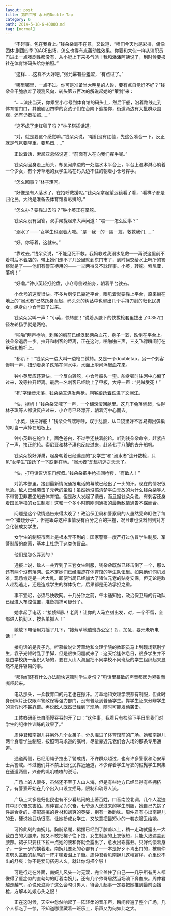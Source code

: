 ```yaml
---
layout: post
title: 第四百节 水上的Double Tap
category: 6
path: 2014-5-18-6-40000.md
tag: [normal]
---
```


　　“不碍事。包在我身上。”钱朵朵毫不在意，又说道，“咱们今天也是彩排，偶像团体‘剧团四季’的ACE出场，怎么也得有点轰动性效果。你要和大伙一样从演职员门进出一点戏剧性都没有，从小艇上下来多气派！我和潘潘阿姨说了，到时候要报社在体育馆码头给你拍照。”

　　“这样……这样不大好吧。”张允幂有些羞涩，“有点过了。”

　　“哪里哪里，一点不过。你可是准备当大明星的人诶，要有点自觉好不好？”钱朵朵干脆放弃了观测风向，转头第五百次的解说起她的“策划”来：

　　“……演出当天，你乘坐小仓号到体育馆的码头上，然后下船，沿着路线走到体育馆门口，其他剧团四季的女孩子们在台阶下迎接你，街道两边有大批群众围观，还有记者拍照……”

　　“这不成了走红毯了吗？”林子琪插话道。

　　“对，就是要这个感觉嘛。”钱朵朵说，“咱们没有红毯，先这么凑合一下。反正就是气氛要隆重，要热烈……”

　　正说着话，索尼亚忽然说道：“前面有人在向我们挥手呢。”

　　钱朵朵回身走上船头，却见河岸边的一处临水木平台上，平台上湿淋淋心躺着一个少女，有个芳草地的女学生站在码头边不住的朝着小仓号挥手。

　　“怎么回事？”林子琪问。

　　“好像是有人落水了，在招呼救援呢。”钱朵朵拿起望远镜看了看，“看样子都是归化民。大约是准备去体育馆看彩排的。”

　　“怎么办？要靠过去吗？”钟小英正在掌舵。

　　钱朵朵没有回答，双手聚拢起来大声问道：“喂——怎么回事？”

　　“溺水了——”女学生也跟着大喊。“是－我－的－朋－友，救救我们……”

　　“好。你等着，这就来。”

　　“靠过去，”钱朵朵说，“不能见死不救。我妈教过我溺水急救——再说这里前不着村后不着店的。带上她们走不了几公里就到东门市了，到时候交给水上哨所的警察就是了——他们有警车待用的——一举两得又不耽误事。小英，转舵。索尼亚，落帆！”

　　“好嘞。”钟小英轻打舵盘，小仓号侧过船身，朝着平台驶去。

　　小仓号的速度很快。不多片刻便已靠近平台，眼见着就要靠上平台，原来躺在地上的“溺水者”已然跃身而起，码头旁的树丛中也窜出几个手持刀剑的归化民男女，纵身向小仓号跃了过来。

　　钱朵朵尖叫一声：“小英，快转舵！”说着从腋下的快拔枪套里拔出了0.357口径左轮扬手就是两枪。

　　“啪啪”两声枪响，刺客的胸前已经泛起两朵血花，身子一软，跌倒在平台上。钱朵朵退后一步。拉开和刺客的距离，正在这时，啪啪啪三声，三支飞镖瞬间钉在甲板和桅杆上。

　　“都趴下！”钱朵朵一边大叫一边枪口微转。又是一个doubletap，另一个刺客惨叫一声，扭动着身子跌落在河水中。水面上瞬间浮起血花来。

　　钟小英反应还算快。一个反向转舵，小仓号船头一歪。船身顿时往河中心偏了过来，没等拉开距离。最后一名刺客已经跳上了甲板，大呼一声：“髡贼受死！”

　　“死”字话音未落，钱朵朵又连发两枪，刺客踉跄着跌进了文澜江。

　　“快，掉帆！”钱朵朵又喊了一声，一个翻滚滚回舱里。这几下兔落鹘起，快得林子琪等人都没反应过来，小仓号已经漂开，朝着河中心而去。

　　“小英，快把好舵！”钱朵朵气喘吁吁，双手乱颤，从口袋里好不容易掏出弹巢的叮当一声掉在船板上。

　　钟小英趴在舵位上，面色苍白，不过手还扶着舵轮。听到钱朵朵命令，赶紧应了一声，扶正舵轮。索尼亚和林子琪也反应过来，赶紧七手八脚的去升船帆。

　　钱朵朵换好弹巢，起身朝着已经逃走的“女学生”和“溺水者”连开数枪，只见“女学生”踉跄了一下跌倒在地。“溺水者”却趁机逃之夭夭了。

　　“快，打电话告诉东门叔叔。”钱朵朵把手枪插回枪套，“有敌人！”

　　对策本部里，接到最新情况通报电话的幕敏已经出了一头的汗。现在的情况很危急。敌人已经袭击了元老的坐船！虽然她没搞清楚平白无故的为什么钱朵朵等人不带警卫非要坐船去体育馆。但是敌人发起了袭击，而且据钱朵朵说，有刺客还身着国民学校的女生制服！这和一个多小时前刚刚通报的最新敌情通告不谋而合。

　　问题是这个敌情通告来得太晚了！政治保卫局和警察局的人虽然受命盯住了每一个“嫌疑分子”，但是跟踪这种事情没有百分之百的把握，况且谁也没料到到对方会化装成女学生。

　　女学生的制服市面上是根本弄不到的：国家警察一度严打过仿冒学生制服、军警制服的商家，基本上杜绝了这类仿冒品。

　　他们是怎么弄到的？

　　通报上说，敌人一共弄到了三套女生制服，钱朵朵既然已经击倒了一个，那么还有两个没有落网。说不定她们已经混迹在体育馆的学生队伍里。如果他们伺机发难，现场肯定是一片大乱。即便当局已经加大了诸位元老的贴身安保，但无论是敌人趁乱逃走，还是造成学生的群体伤亡，后果都是无法承担之重。

　　事不宜迟，必须尽快收网。十几分钟之前，午木通知她，政治保卫局的行动队已经进入布控位置，准备抓捕可疑分子。

　　她拿起了电话：“接侦缉队！老周！让你的人马立刻出发，对，一个不留，全部进入执勤区，按名单抓人！”

　　她放下电话用力摇了几下，“接芳草地值班办公室！对，加急，要元老听电话！”

　　接电话的是袁子光，听慕敏说让芳草地和文理学院的教职员马上到现场甄别学生，袁子光顿时乱了手脚，但是很快问题就来了：这天恰逢休息日，很多学生并不是由学校统一组织入场的，要在人山人海里把不同学校不同班级的学生组织起来显然不是件容易的事。

　　“那你们还有什么办法能快速甄别学生身份？”电话里幕敏的声音都因为紧张而嘶哑起来。

　　电话那头，一众教育口的元老也在擦汗。芳草地和文理学院都有制服，但此时身份照片还仅限军警政保等强力部门，没有普及到普通学生。靠学生证来分辨学生的真假也不甚靠谱。再说敌人既然已经到了现场，随时可能发动袭击。

　　工体教研组长白雨慢吞吞的开了口：“这件事，我看只有检验下平日里我们对学生的纪律性训练的效果了。”

　　周仲君和南婉儿并另外几个女弟子，分头混进了体育馆前的广场。她和南婉儿两个身着学生制服，按照司马求道的嘱咐，尽量靠近元老们会入场的那条专用通道。

　　通道两侧，已经用绳子拉出了警戒线，不许群众越过，也有许多警察和治安军士兵警戒。不过他们并不禁止归化民靠近通道，不少穿着学生号衣的假髡学生聚集在通道两侧，兴奋的叽叽喳喳的说话。

　　广场上的人很多，虽然还不至于人山人海，但是有些地方已经显得有些拥挤了。有警察开始在几个出入口设立拒马，限制和疏导人流。

　　广场上大多是归化民也有不少看热闹的土著百姓，口音南腔北调，几个人混迹其中即兴奋又害怕。周仲君尤为兴奋，七爷派人送过来的学生制服，她自己先挑了件最合身的，搭配高挑的身材和飒爽的英姿，别有一番韵味。周仲君有心出南婉儿的丑，硬说她武功很高，让她扮成女学生，又故意把最短小的一套衣服丢给她。

　　可怜此刻的南婉儿，胸脯紧绷，裙摆已经到了膝盖以上，稍一走动就露出一大截白白的大腿来，她又不敢把裙子往下拉，女生制服的上衣很短，只能大致遮盖到腰部。裙子只要往下拉一点她的腰和臀就会露出了，愈发出乖露丑。只好佝偻着身子，一步一步的挨着走。南婉儿要死的心都有了——本是好歹不肯出门的，被周仲君劈头盖脸的乱骂的一阵才噙着泪上了街。周仲君看见南婉儿这幅窘样，心里说不出的舒爽：你不是爱勾搭男人么，就让你勾搭个够！

　　可是行走在外面，南婉儿风头一时无双，完全盖住了自己——几乎所有男人都像得了癔症似的直勾勾的盯着南婉儿，还有几个帅哥居然当场淌下鼻血来。周仲君越走越气，心说死浪蹄子这么会勾引男人，待会儿起事一定要把她推到最前面挡枪，方解本姑娘心头之恨！

　　正在这时候，天空中忽然响起了一阵轻柔的音乐声，瞬间传遍了整个广场，几个人都吃了一惊，不知道哪里藏着一班乐工，乐声又为何如此之大。
